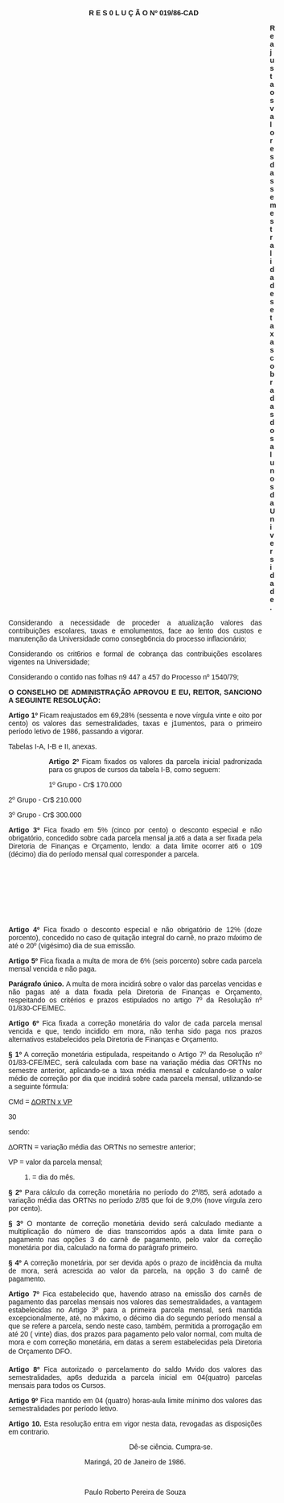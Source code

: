 <BODY>
<DIR>
<DIR>
<DIR>
<DIR>

<B><FONT FACE="Arial"><P ALIGN="JUSTIFY">R E S 0 L U &Ccedil; &Atilde; O  Nº 019/86-CAD</P><DIR>
<DIR>
<DIR>
<DIR>
<DIR>
<DIR>
<DIR>
<DIR>
<DIR>

<P ALIGN="JUSTIFY">Reajusta os valores das semestralidades e taxas cobradas dos alunos da Universidade.</P></DIR>
</DIR>
</DIR>
</DIR>
</DIR>
</DIR>
</DIR>
</DIR>
</DIR>
</DIR>
</DIR>
</DIR>
</DIR>

</B><P ALIGN="JUSTIFY">Considerando a necessidade de proceder a atualiza&ccedil;&atilde;o valores das contribui&ccedil;&otilde;es escolares, taxas e emolumentos, face ao lento dos custos e manuten&ccedil;&atilde;o da Universidade como consegb6ncia do processo inflacion&aacute;rio;</P>
<P ALIGN="JUSTIFY">Considerando os crit6rios e formal de cobran&ccedil;a das contribui&ccedil;&otilde;es escolares vigentes na Universidade;</P>
<P ALIGN="JUSTIFY">Considerando o contido nas folhas n9 447 a 457 do Processo nº 1540/79;</P>
<B><P ALIGN="JUSTIFY">O CONSELHO DE ADMINISTRA&Ccedil;&Atilde;O APROVOU E EU, REITOR, SANCIONO A SEGUINTE RESOLU&Ccedil;&Atilde;O:</P>
<P ALIGN="JUSTIFY">Artigo 1º</B>  Ficam reajustados em 69,28% (sessenta e nove v&iacute;rgula vinte e oito por cento) os valores das semestralidades, taxas e j1umentos, para o primeiro per&iacute;odo letivo de 1986, passando a vigorar.</P>
<P ALIGN="JUSTIFY">Tabelas I-A, I-B e II, anexas.</P><DIR>
<DIR>

<B><P ALIGN="JUSTIFY">Artigo 2º</B>  Ficam fixados os valores da parcela inicial padronizada para os grupos de cursos da tabela I-B, como seguem:</P>
<P ALIGN="JUSTIFY">1º Grupo - Cr$ 170.000</P></DIR>
</DIR>

<P ALIGN="JUSTIFY">2º Grupo - Cr$ 210.000</P>
<P ALIGN="JUSTIFY">3º Grupo - Cr$ 300.000</P>
<B><P ALIGN="JUSTIFY">Artigo 3º </B> Fica fixado em 5% (cinco por cento) o desconto especial e n&atilde;o obrigat&oacute;rio, concedido sobre cada parcela mensal ja.at6 a data a ser fixada pela Diretoria de Finan&ccedil;as e Or&ccedil;amento, lendo: a data limite ocorrer at6 o 109 (d&eacute;cimo) dia do  per&iacute;odo mensal qual corresponder a parcela.</P>
<P ALIGN="JUSTIFY"></P>
<P ALIGN="JUSTIFY">&nbsp;</P>
<P ALIGN="JUSTIFY">&nbsp;</P>
<P ALIGN="JUSTIFY">&nbsp;</P>
<B><P ALIGN="JUSTIFY">&nbsp;</P>
<P ALIGN="JUSTIFY">Artigo 4º</B>  Fica fixado o desconto especial e n&atilde;o obrigat&oacute;rio de 12% (doze porcento), concedido no caso de quita&ccedil;&atilde;o integral do carn&ecirc;, no prazo m&aacute;ximo de at&eacute; o 20º (vig&eacute;simo) dia de sua emiss&atilde;o.</P>
<B><P ALIGN="JUSTIFY">Artigo 5º </B> Fica fixada a multa de mora de 6% (seis porcento) sobre cada parcela mensal vencida e n&atilde;o paga.</P>
<B><P ALIGN="JUSTIFY">Par&aacute;grafo &uacute;nico. </B>A multa de mora incidir&aacute; sobre o valor das parcelas vencidas e n&atilde;o pagas at&eacute; a data fixada pela Diretoria de Finan&ccedil;as e Or&ccedil;amento, respeitando os crit&eacute;rios e prazos estipulados no artigo 7º da Resolu&ccedil;&atilde;o nº 01/830-CFE/MEC.</P>
<B><P ALIGN="JUSTIFY">Artigo 6º</B>  Fica fixada a corre&ccedil;&atilde;o monet&aacute;ria do valor de cada parcela mensal vencida e que, tendo incidido em mora, n&atilde;o tenha sido paga nos prazos alternativos estabelecidos pela Diretoria de Finan&ccedil;as e Or&ccedil;amento.</P>
<B><P ALIGN="JUSTIFY">§ 1º</B>  A corre&ccedil;&atilde;o monet&aacute;ria estipulada, respeitando o Artigo 7º da Resolu&ccedil;&atilde;o nº 01/83-CFE/MEC, ser&aacute; calculada com base na varia&ccedil;&atilde;o m&eacute;dia das ORTNs no semestre anterior, aplicando-se a taxa m&eacute;dia mensal e calculando-se o valor m&eacute;dio de corre&ccedil;&atilde;o por dia que incidir&aacute; sobre cada parcela mensal, utilizando-se a seguinte f&oacute;rmula: </P>
<P ALIGN="JUSTIFY"></P>
<P ALIGN="JUSTIFY">CMd = <U>&#8710;ORTN x VP</P>
</U><P ALIGN="JUSTIFY">                   30</P>
<P ALIGN="JUSTIFY">sendo:</P>
<P ALIGN="JUSTIFY">&#8710;ORTN = varia&ccedil;&atilde;o m&eacute;dia das ORTNs no semestre anterior;</P>
<P ALIGN="JUSTIFY">VP         = valor da parcela mensal; </P>
<OL START=30>

<OL>

<P ALIGN="JUSTIFY"><LI>= dia do m&ecirc;s.</LI></P></OL>
</OL>

<P ALIGN="JUSTIFY"></P>
<B><P ALIGN="JUSTIFY">§ 2º</B>  Para c&aacute;lculo da corre&ccedil;&atilde;o monet&aacute;ria no per&iacute;odo do 2º/85, ser&aacute; adotado a varia&ccedil;&atilde;o m&eacute;dia das ORTNs no per&iacute;odo 2/85 que foi de 9,0% (nove v&iacute;rgula zero por cento).</P>
<B><P ALIGN="JUSTIFY">§ 3º</B>  O montante de corre&ccedil;&atilde;o monet&aacute;ria devido ser&aacute; calculado mediante a multiplica&ccedil;&atilde;o do n&uacute;mero  de dias transcorridos ap&oacute;s a data limite para o pagamento nas op&ccedil;&otilde;es 3 do carn&ecirc; de pagamento, pelo valor da corre&ccedil;&atilde;o monet&aacute;ria por dia, calculado na forma do par&aacute;grafo primeiro. </P>
<B><P ALIGN="JUSTIFY">§ 4º</B>  A corre&ccedil;&atilde;o monet&aacute;ria, por ser devida ap&oacute;s o prazo de incid&ecirc;ncia da multa de mora, ser&aacute; acrescida ao valor da parcela, na op&ccedil;&atilde;o 3 do carn&ecirc; de pagamento. </P>
<B><P ALIGN="JUSTIFY">Artigo 7º </B> Fica estabelecido que, havendo atraso na emiss&atilde;o dos carn&ecirc;s de pagamento das parcelas mensais nos valores das semestralidades, a vantagem estabelecidas no Artigo 3º para a primeira parcela mensal, ser&aacute; mantida excepcionalmente, at&eacute;, no m&aacute;ximo, o d&eacute;cimo dia do segundo per&iacute;odo mensal a que se refere a parcela, sendo neste caso, tamb&eacute;m, permitida a prorroga&ccedil;&atilde;o em at&eacute; 20 ( vinte) dias, dos prazos para pagamento pelo valor normal, com multa de mora e com corre&ccedil;&atilde;o monet&aacute;ria, em datas a serem estabelecidas pela Diretoria de Or&ccedil;amento DFO.</P>
<B><P ALIGN="JUSTIFY">Artigo 8º</B>  Fica autorizado o parcelamento do saldo Mvido dos valores das semestralidades, ap6s deduzida a parcela inicial em 04(quatro) parcelas mensais para todos os Cursos.</P>
<B><P ALIGN="JUSTIFY">Artigo 9º</B>  Fica mantido em 04 (quatro) horas-aula limite m&iacute;nimo dos valores das semestralidades por per&iacute;odo letivo.</P>
<B><P ALIGN="JUSTIFY">Artigo 10.</B>  Esta resolu&ccedil;&atilde;o entra em vigor nesta data, revogadas as disposi&ccedil;&otilde;es em contrario.</P><DIR>
<DIR>
<DIR>
<DIR>
<DIR>
<DIR>

<P ALIGN="JUSTIFY">D&ecirc;-se ci&ecirc;ncia. Cumpra-se.</P>
<P ALIGN="JUSTIFY"></P></DIR>
</DIR>
</DIR>
</DIR>
</DIR>
</DIR>

<P ALIGN="CENTER">Maring&aacute;, 20 de Janeiro de 1986.</P>
<P ALIGN="CENTER"></P>
<P ALIGN="CENTER">&nbsp;</P>
<P ALIGN="CENTER">Paulo Roberto Pereira de Souza</P>
<P ALIGN="JUSTIFY"></P>
<P ALIGN="JUSTIFY">&nbsp;</P>
<P ALIGN="JUSTIFY">&nbsp;</P>
<P ALIGN="JUSTIFY">&nbsp;</P>
<P ALIGN="JUSTIFY">&nbsp;</P>
<P ALIGN="JUSTIFY">&nbsp;</P>
<P ALIGN="JUSTIFY">&nbsp;</P>
<P ALIGN="JUSTIFY">&nbsp;</P>
<P ALIGN="JUSTIFY">&nbsp;</P>
<P ALIGN="JUSTIFY">&nbsp;</P>
<P ALIGN="JUSTIFY">&nbsp;</P>
<P ALIGN="JUSTIFY">&nbsp;</P></FONT></BODY>

